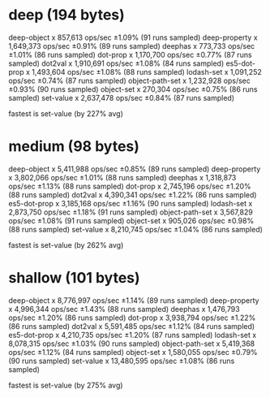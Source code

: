 # deep (194 bytes)
  deep-object x 857,613 ops/sec ±1.09% (91 runs sampled)
  deep-property x 1,649,373 ops/sec ±0.91% (89 runs sampled)
  deephas x 773,733 ops/sec ±1.01% (86 runs sampled)
  dot-prop x 1,170,700 ops/sec ±0.77% (87 runs sampled)
  dot2val x 1,910,691 ops/sec ±1.08% (84 runs sampled)
  es5-dot-prop x 1,493,604 ops/sec ±1.08% (88 runs sampled)
  lodash-set x 1,091,252 ops/sec ±0.74% (87 runs sampled)
  object-path-set x 1,232,928 ops/sec ±0.93% (90 runs sampled)
  object-set x 270,304 ops/sec ±0.75% (86 runs sampled)
  set-value x 2,637,478 ops/sec ±0.84% (87 runs sampled)

  fastest is set-value (by 227% avg)

# medium (98 bytes)
  deep-object x 5,411,988 ops/sec ±0.85% (89 runs sampled)
  deep-property x 3,802,066 ops/sec ±1.01% (88 runs sampled)
  deephas x 1,318,873 ops/sec ±1.13% (88 runs sampled)
  dot-prop x 2,745,196 ops/sec ±1.20% (88 runs sampled)
  dot2val x 4,390,341 ops/sec ±1.22% (86 runs sampled)
  es5-dot-prop x 3,185,168 ops/sec ±1.16% (90 runs sampled)
  lodash-set x 2,873,750 ops/sec ±1.18% (91 runs sampled)
  object-path-set x 3,567,829 ops/sec ±1.08% (91 runs sampled)
  object-set x 905,026 ops/sec ±0.98% (88 runs sampled)
  set-value x 8,210,745 ops/sec ±1.04% (86 runs sampled)

  fastest is set-value (by 262% avg)

# shallow (101 bytes)
  deep-object x 8,776,997 ops/sec ±1.14% (89 runs sampled)
  deep-property x 4,996,344 ops/sec ±1.43% (88 runs sampled)
  deephas x 1,476,793 ops/sec ±1.20% (86 runs sampled)
  dot-prop x 3,938,794 ops/sec ±1.22% (86 runs sampled)
  dot2val x 5,591,485 ops/sec ±1.12% (84 runs sampled)
  es5-dot-prop x 4,210,735 ops/sec ±1.20% (87 runs sampled)
  lodash-set x 8,078,315 ops/sec ±1.03% (90 runs sampled)
  object-path-set x 5,419,368 ops/sec ±1.12% (84 runs sampled)
  object-set x 1,580,055 ops/sec ±0.79% (90 runs sampled)
  set-value x 13,480,595 ops/sec ±1.08% (86 runs sampled)

  fastest is set-value (by 275% avg)
